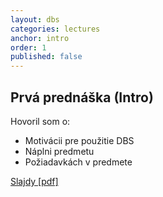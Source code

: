 ```yaml
---
layout: dbs
categories: lectures
anchor: intro
order: 1
published: false
---
```

## Prvá prednáška (Intro)

Hovoril som o:

* Motivácii pre použitie DBS
* Náplni predmetu
* Požiadavkách v predmete
          
[Slajdy [pdf]](/lectures/files/01_Intro.pdf)
